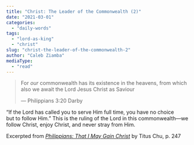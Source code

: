 ```yaml
---
title: "Christ: The Leader of the Commonwealth (2)"
date: "2021-03-01"
categories: 
  - "daily-words"
tags: 
  - "lord-as-king"
  - "christ"
slug: "christ-the-leader-of-the-commonwealth-2"
author: "Caleb Ziamba"
mediaType: 
  - "read"
---
```


> For _our_ commonwealth has its existence in the heavens, from which also we await the Lord Jesus Christ as Saviour
> 
> — Philippians 3:20 Darby

“If the Lord has called you to serve Him full time, you have no choice  
but to follow Him.” This is the ruling of the Lord in this commonwealth—we follow Christ, enjoy Christ, and never stray from Him.

Excerpted from _[Philippians: That I May Gain Christ](https://www.asweetsavor.org/book-philippians/)_ by Titus Chu, p. 247
